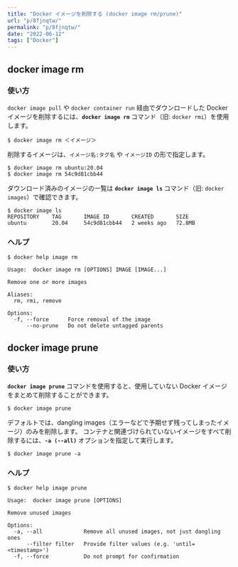 ```yaml
---
title: "Docker イメージを削除する (docker image rm/prune)"
url: "p/8fjnqtw/"
permalink: "p/8fjnqtw/"
date: "2022-06-12"
tags: ["Docker"]
---
```


docker image rm
----

### 使い方

`docker image pull` や `docker container run` 経由でダウンロードした Docker イメージを削除するには、__`docker image rm`__ コマンド（旧: `docker rmi`）を使用します。

```console
$ docker image rm ＜イメージ＞
```

削除するイメージは、`イメージ名:タグ名` や `イメージID` の形で指定します。

```console
$ docker image rm ubuntu:20.04
$ docker image rm 54c9d81cbb44
```

ダウンロード済みのイメージの一覧は __`docker image ls`__ コマンド（旧: `docker images`）で確認できます。

```console
$ docker image ls
REPOSITORY    TAG       IMAGE ID       CREATED       SIZE
ubuntu        20.04     54c9d81cbb44   2 weeks ago   72.8MB
```

### ヘルプ

```console
$ docker help image rm

Usage:  docker image rm [OPTIONS] IMAGE [IMAGE...]

Remove one or more images

Aliases:
  rm, rmi, remove

Options:
  -f, --force      Force removal of the image
      --no-prune   Do not delete untagged parents
```


docker image prune
----

### 使い方

__`docker image prune`__ コマンドを使用すると、使用していない Docker イメージをまとめて削除することができます。

```console
$ docker image prune
```

デフォルトでは、dangling images（エラーなどで予期せず残ってしまったイメージ）のみを削除します。
コンテナと関連づけられていないイメージをすべて削除するには、__`-a (--all)`__ オプションを指定して実行します。

```console
$ docker image prune -a
```

### ヘルプ

```console
$ docker help image prune

Usage:  docker image prune [OPTIONS]

Remove unused images

Options:
  -a, --all             Remove all unused images, not just dangling ones
      --filter filter   Provide filter values (e.g. 'until=<timestamp>')
  -f, --force           Do not prompt for confirmation
```


